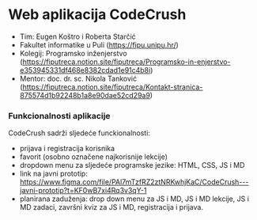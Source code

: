 # Web aplikacija CodeCrush
- Tim: Eugen Koštro i Roberta Starčić
- Fakultet informatike u Puli (https://fipu.unipu.hr/)
- Kolegij: Programsko inženjerstvo (https://fiputreca.notion.site/fiputreca/Programsko-in-enjerstvo-e353945331df468e8382cdad1e91c4b8i)
- Mentor: doc. dr. sc. Nikola Tanković (https://fiputreca.notion.site/fiputreca/Kontakt-stranica-875574d1b92248b1a8e90dae52cd29a9)
### Funkcionalnosti aplikacije
CodeCrush sadrži sljedeće funckionalnosti: 
- prijava i registracija korisnika
- favorit (osobno označene najkorisnije lekcije)
- dropdown menu za sljedeće programske jezike: HTML, CSS, JS i MD
- link na javni prototip: https://www.figma.com/file/PAl7mTzfRZ2ztNRKwhjKaC/CodeCrush---javni-prototip?t=KF0wB7xi4Rq3v3qY-1
- planirana zaduženja: drop down menu za JS i MD, JS i MD lekcije, JS i MD zadaci, završni kviz za JS i MD, registracija i prijava. 
 
